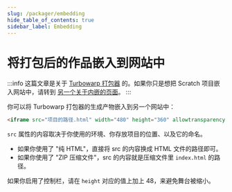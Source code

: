 ```yaml
---
slug: /packager/embedding
hide_table_of_contents: true
sidebar_label: Embedding
---
```


# 将打包后的作品嵌入到网站中

:::info
这篇文章是关于 [Turbowarp 打包器](https://turbowarp.org/) 的。如果你只是想把 Scratch 项目嵌入网站中，请转到 [另一个关于内嵌的页面](/embedding)。
:::

你可以将 Turbowarp 打包器的生成产物嵌入到另一个网站中：

```html
<iframe src="项目的路径.html" width="480" height="360" allowtransparency="true" frameborder="0" scrolling="no" allowfullscreen></iframe>
```

`src` 属性的内容取决于你使用的环境、你存放项目的位置、以及它的命名。

 - 如果你使用了 "纯 HTML"，直接将 src 的内容换成 HTML 文件的路径即可。
 - 如果你使用了 "ZIP 压缩文件"，src 的内容就是压缩文件里 `index.html` 的路径。

如果你启用了控制栏，请在 `height` 对应的值上加上 48，来避免舞台被缩小。
